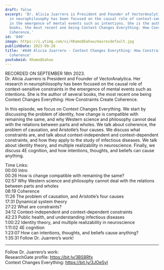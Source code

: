 ```yaml
---
draft: false
excerpt: 'Dr. Alicia Juarrero is President and Founder of VectorAnalytica. Her research
  in neurophilosophy has been focused on the causal role of context-sensitive constraints
  in the emergence of mental events such as intentions. She is the author of several
  books, the most recent one being Context Changes Everything: How Constraints Create
  Coherence.'
id: '840'
image: https://i.ytimg.com/vi/XKamoQkahxw/maxresdefault.jpg
publishDate: 2023-09-28
title: '#840 Alicia Juarrero - Context Changes Everything: How Constraints Create
  Coherence'
youtubeid: XKamoQkahxw
---
```

RECORDED ON SEPTEMBER 18th 2023.  
Dr. Alicia Juarrero is President and Founder of VectorAnalytica. Her research in neurophilosophy has been focused on the causal role of context-sensitive constraints in the emergence of mental events such as intentions. She is the author of several books, the most recent one being Context Changes Everything: How Constraints Create Coherence.

In this episode, we focus on Context Changes Everything. We start by discussing the problem of identity, how change is compatible with remaining the same, and why Western science and philosophy cannot deal with the relations between parts and wholes. We talk about coherence, the problem of causation, and Aristotle’s four causes. We discuss what constraints are, and talk about context-independent and context-dependent constraints, and how they apply to the study of infectious diseases. We talk about identity theory, and multiple realizability in neuroscience. Finally, we discuss 4E cognition, and how intentions, thoughts, and beliefs can cause anything.

Time Links:  
00:00 Intro  
00:26  How is change compatible with remaining the same?  
02:57  Why Western science and philosophy cannot deal with the relations between parts and wholes  
08:19  Coherence  
11:26  The problem of causation, and Aristotle’s four causes  
17:31  Dynamical system theory  
27:22  What are constraints?  
34:12  Context-independent and context-dependent constraints  
42:23  Public health, and understanding infectious diseases  
1:00:22  Identity theory, and multiple realizability in neuroscience  
1:11:02  4E cognition  
1:23:07  How can intentions, thoughts, and beliefs cause anything?  
1:35:31  Follow Dr. Juarrero’s work!

---

Follow Dr. Juarrero’s work:  
ResearchGate profile: https://bit.ly/3BS8Rfx  
Context Changes Everything: https://bit.ly/3JOeSyl
